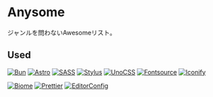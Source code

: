 # Anysome  

  ジャンルを問わないAwesomeリスト。  

[bun]: https://img.shields.io/badge/bun-000?logo=bun
[astro]: https://img.shields.io/badge/astro-BC52EE?logo=astro&logoColor=fff
[sass]: https://img.shields.io/badge/sass-CC6699?logo=sass&logoColor=fff
[stylus]: https://img.shields.io/badge/stylus-333333?logo=stylus
[unocss]: https://img.shields.io/badge/unocss-333333?logo=unocss
[fontsource]: https://img.shields.io/badge/fontsource-625bf8
[iconify]: https://img.shields.io/badge/iconify-1769AA?logo=iconify
[biome]: https://img.shields.io/badge/biome-60A5FA?logo=biome&logoColor=fff
[prettier]: https://img.shields.io/badge/prettier-F7B93E?logo=prettier&logoColor=000
[editorconfig]: https://img.shields.io/badge/editorconfig-FEFEFE?logo=editorconfig&logoColor=000

## Used  

  [![Bun][bun]](https://bun.sh/)
  [![Astro][astro]](https://astro.build/)
  [![SASS][sass]](https://sass-lang.com/)
  [![Stylus][stylus]](https://stylus-lang.com/)
  [![UnoCSS][unocss]](https://unocss.dev/)
  [![Fontsource][fontsource]](https://fontsource.org/)
  [![Iconify][iconify]](https://iconify.design/)

  [![Biome][biome]](https://biomejs.dev/ja/)
  [![Prettier][prettier]](https://prettier.io/)
  [![EditorConfig][editorconfig]](https://editorconfig.org/)
